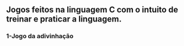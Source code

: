 <h2>Jogos feitos na linguagem C com o intuito de treinar e praticar a linguagem.</h2>
<h3>1-Jogo da adivinhação</h3> 
